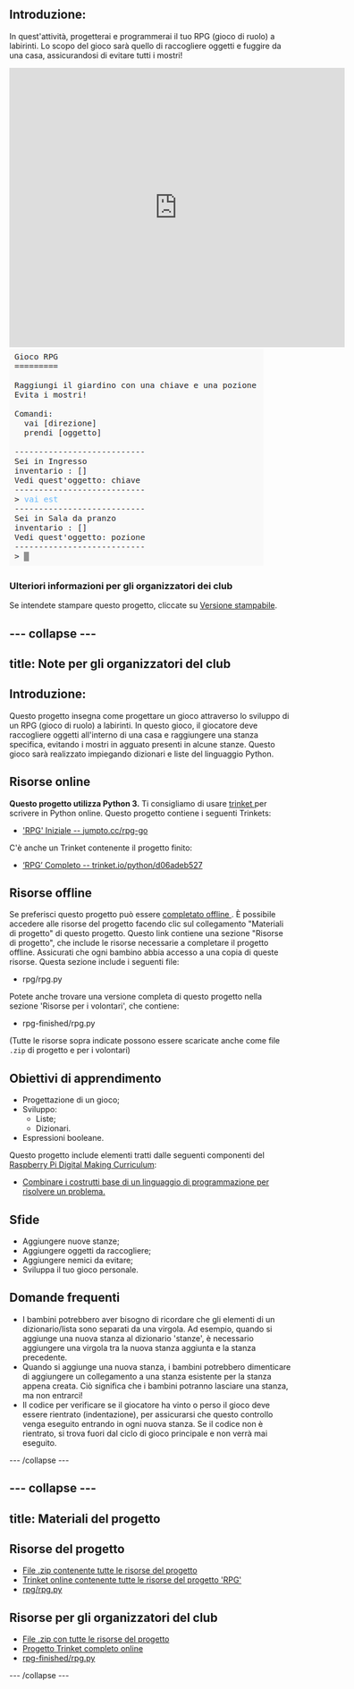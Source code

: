 ## Introduzione:

In quest'attività, progetterai e programmerai il tuo RPG (gioco di ruolo) a labirinti. Lo scopo del gioco sarà quello di raccogliere oggetti e fuggire da una casa, assicurandosi di evitare tutti i mostri!

<div class="trinket">
  <iframe src="https://trinket.io/embed/python/d06adeb527?outputOnly=true&start=result" width="600" height="500" frameborder="0" marginwidth="0" marginheight="0" allowfullscreen>
  </iframe>
  <img src="images/rpg-finished.png">
</div>

### Ulteriori informazioni per gli organizzatori dei club

Se intendete stampare questo progetto, cliccate su [Versione stampabile](https://projects.raspberrypi.org/en/projects/rpg/print).

## \--- collapse \---

## title: Note per gli organizzatori del club

## Introduzione:

Questo progetto insegna come progettare un gioco attraverso lo sviluppo di un RPG (gioco di ruolo) a labirinti. In questo gioco, il giocatore deve raccogliere oggetti all'interno di una casa e raggiungere una stanza specifica, evitando i mostri in agguato presenti in alcune stanze. Questo gioco sarà realizzato impiegando dizionari e liste del linguaggio Python.

## Risorse online

**Questo progetto utilizza Python 3.** Ti consigliamo di usare [trinket ](https://trinket.io/) per scrivere in Python online. Questo progetto contiene i seguenti Trinkets:

+ ['RPG' Iniziale -- jumpto.cc/rpg-go](http://jumpto.cc/rpg-go)

C'è anche un Trinket contenente il progetto finito:

+ [‘RPG’ Completo -- trinket.io/python/d06adeb527](https://trinket.io/python/d06adeb527)

## Risorse offline

Se preferisci questo progetto può essere [completato offline ](https://www.codeclubprojects.org/en-GB/resources/python-working-offline/). È possibile accedere alle risorse del progetto facendo clic sul collegamento "Materiali di progetto" di questo progetto. Questo link contiene una sezione "Risorse di progetto", che include le risorse necessarie a completare il progetto offline. Assicurati che ogni bambino abbia accesso a una copia di queste risorse. Questa sezione include i seguenti file:

+ rpg/rpg.py

Potete anche trovare una versione completa di questo progetto nella sezione 'Risorse per i volontari', che contiene:

+ rpg-finished/rpg.py

(Tutte le risorse sopra indicate possono essere scaricate anche come file `.zip` di progetto e per i volontari)

## Obiettivi di apprendimento

+ Progettazione di un gioco;
+ Sviluppo: 
    + Liste;
    + Dizionari.
+ Espressioni booleane.

Questo progetto include elementi tratti dalle seguenti componenti del [Raspberry Pi Digital Making Curriculum](http://rpf.io/curriculum):

+ [Combinare i costrutti base di un linguaggio di programmazione per risolvere un problema.](https://www.raspberrypi.org/curriculum/programming/builder)

## Sfide

+ Aggiungere nuove stanze;
+ Aggiungere oggetti da raccogliere;
+ Aggiungere nemici da evitare;
+ Sviluppa il tuo gioco personale.

## Domande frequenti

+ I bambini potrebbero aver bisogno di ricordare che gli elementi di un dizionario/lista sono separati da una virgola. Ad esempio, quando si aggiunge una nuova stanza al dizionario 'stanze', è necessario aggiungere una virgola tra la nuova stanza aggiunta e la stanza precedente.
+ Quando si aggiunge una nuova stanza, i bambini potrebbero dimenticare di aggiungere un collegamento a una stanza esistente per la stanza appena creata. Ciò significa che i bambini potranno lasciare una stanza, ma non entrarci!
+ Il codice per verificare se il giocatore ha vinto o perso il gioco deve essere rientrato (indentazione), per assicurarsi che questo controllo venga eseguito entrando in ogni nuova stanza. Se il codice non è rientrato, si trova fuori dal ciclo di gioco principale e non verrà mai eseguito.

\--- /collapse \---

## \--- collapse \---

## title: Materiali del progetto

## Risorse del progetto

+ [File .zip contenente tutte le risorse del progetto](resources/rpg-project-resources.zip)
+ [Trinket online contenente tutte le risorse del progetto 'RPG'](http://jumpto.cc/rpg-go)
+ [rpg/rpg.py](resources/rpg-rpg.py)

## Risorse per gli organizzatori del club

+ [File .zip con tutte le risorse del progetto](resources/rpg-volunteer-resources.zip)
+ [Progetto Trinket completo online](https://trinket.io/python/d06adeb527)
+ [rpg-finished/rpg.py](resources/rpg-finished-rpg.py)

\--- /collapse \---